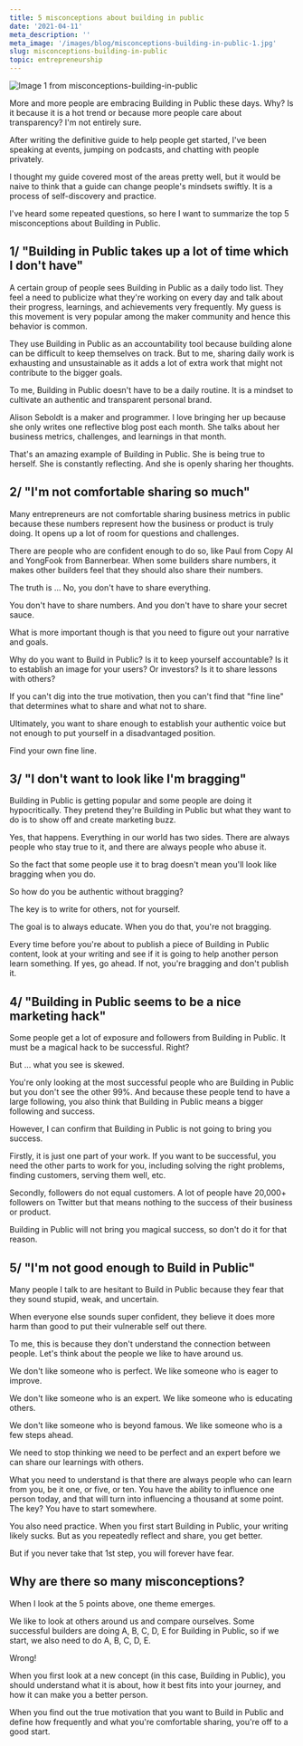 ```yaml
---
title: 5 misconceptions about building in public
date: '2021-04-11'
meta_description: ''
meta_image: '/images/blog/misconceptions-building-in-public-1.jpg'
slug: misconceptions-building-in-public
topic: entrepreneurship
---
```


<img src="/images/blog/misconceptions-building-in-public-1.jpg" alt="Image 1 from misconceptions-building-in-public" class="cover-image" />

More and more people are embracing Building in Public these days. Why? Is it because it is a hot trend or because more people care about transparency? I'm not entirely sure.

After writing the definitive guide to help people get started, I've been speaking at events, jumping on podcasts, and chatting with people privately.

I thought my guide covered most of the areas pretty well, but it would be naive to think that a guide can change people's mindsets swiftly. It is a process of self-discovery and practice.

I've heard some repeated questions, so here I want to summarize the top 5 misconceptions about Building in Public.

## 1/ "Building in Public takes up a lot of time which I don't have"
A certain group of people sees Building in Public as a daily todo list. They feel a need to publicize what they're working on every day and talk about their progress, learnings, and achievements very frequently. My guess is this movement is very popular among the maker community and hence this behavior is common.

They use Building in Public as an accountability tool because building alone can be difficult to keep themselves on track. But to me, sharing daily work is exhausting and unsustainable as it adds a lot of extra work that might not contribute to the bigger goals.

To me, Building in Public doesn't have to be a daily routine. It is a mindset to cultivate an authentic and transparent personal brand.

Alison Seboldt is a maker and programmer. I love bringing her up because she only writes one reflective blog post each month. She talks about her business metrics, challenges, and learnings in that month.

That's an amazing example of Building in Public. She is being true to herself. She is constantly reflecting. And she is openly sharing her thoughts.

## 2/ "I'm not comfortable sharing so much"
Many entrepreneurs are not comfortable sharing business metrics in public because these numbers represent how the business or product is truly doing. It opens up a lot of room for questions and challenges.

There are people who are confident enough to do so, like Paul from Copy AI and YongFook from Bannerbear. When some builders share numbers, it makes other builders feel that they should also share their numbers.

The truth is ... No, you don't have to share everything.

You don't have to share numbers. And you don't have to share your secret sauce.

What is more important though is that you need to figure out your narrative and goals.

Why do you want to Build in Public? Is it to keep yourself accountable? Is it to establish an image for your users? Or investors? Is it to share lessons with others?

If you can't dig into the true motivation, then you can't find that "fine line" that determines what to share and what not to share.

Ultimately, you want to share enough to establish your authentic voice but not enough to put yourself in a disadvantaged position.

Find your own fine line.

## 3/ "I don't want to look like I'm bragging"
Building in Public is getting popular and some people are doing it hypocritically. They pretend they're Building in Public but what they want to do is to show off and create marketing buzz.

Yes, that happens. Everything in our world has two sides. There are always people who stay true to it, and there are always people who abuse it.

So the fact that some people use it to brag doesn't mean you'll look like bragging when you do.

So how do you be authentic without bragging?

The key is to write for others, not for yourself.

The goal is to always educate. When you do that, you're not bragging.

Every time before you're about to publish a piece of Building in Public content, look at your writing and see if it is going to help another person learn something. If yes, go ahead. If not, you're bragging and don't publish it.

## 4/ "Building in Public seems to be a nice marketing hack"
Some people get a lot of exposure and followers from Building in Public. It must be a magical hack to be successful. Right?

But ... what you see is skewed.

You're only looking at the most successful people who are Building in Public but you don't see the other 99%. And because these people tend to have a large following, you also think that Building in Public means a bigger following and success.

However, I can confirm that Building in Public is not going to bring you success.

Firstly, it is just one part of your work. If you want to be successful, you need the other parts to work for you, including solving the right problems, finding customers, serving them well, etc.

Secondly, followers do not equal customers. A lot of people have 20,000+ followers on Twitter but that means nothing to the success of their business or product.

Building in Public will not bring you magical success, so don't do it for that reason.

## 5/ "I'm not good enough to Build in Public"
Many people I talk to are hesitant to Build in Public because they fear that they sound stupid, weak, and uncertain.

When everyone else sounds super confident, they believe it does more harm than good to put their vulnerable self out there.

To me, this is because they don't understand the connection between people. Let's think about the people we like to have around us.

We don't like someone who is perfect. We like someone who is eager to improve.

We don't like someone who is an expert. We like someone who is educating others.

We don't like someone who is beyond famous. We like someone who is a few steps ahead.

We need to stop thinking we need to be perfect and an expert before we can share our learnings with others.

What you need to understand is that there are always people who can learn from you, be it one, or five, or ten. You have the ability to influence one person today, and that will turn into influencing a thousand at some point. The key? You have to start somewhere.

You also need practice. When you first start Building in Public, your writing likely sucks. But as you repeatedly reflect and share, you get better.

But if you never take that 1st step, you will forever have fear.

## Why are there so many misconceptions?
When I look at the 5 points above, one theme emerges.

We like to look at others around us and compare ourselves. Some successful builders are doing A, B, C, D, E for Building in Public, so if we start, we also need to do A, B, C, D, E.

Wrong!

When you first look at a new concept (in this case, Building in Public), you should understand what it is about, how it best fits into your journey, and how it can make you a better person.

When you find out the true motivation that you want to Build in Public and define how frequently and what you're comfortable sharing, you're off to a good start.
